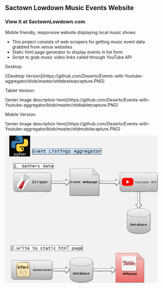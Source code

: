 ## Sactown Lowdown Music Events Website
### View it at SactownLowdown.com
Mobile friendly, responsive website displaying local music shows
- This project consists of  web scrapers for getting music event data grabbed from venue websites
- Static html page generator to display events in list form
- Script to grab music video links called through YouTube API

<p>Desktop</p>
![Desktop Version](https://github.com/Deserlo/Events-with-Youtube-aggregator/blob/master/stlddesktopcapture.PNG)

<p>Tablet Version:</p>
![enter image description here](https://github.com/Deserlo/Events-with-Youtube-aggregator/blob/master/stldtabletcapture.PNG)

<p>Mobile Version:</p>
![enter image description here](https://github.com/Deserlo/Events-with-Youtube-aggregator/blob/master/stldmobilecapture.PNG)


![Diagram](https://github.com/Deserlo/Events-with-Youtube-aggregator/blob/master/Stld.png)
